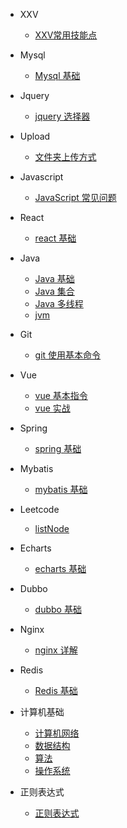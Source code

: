 <!--
 * @Description  :
 * @Author       : kangzhiwei
 * @Date         : 2020-12-15 10:19:18
 * @LastEditors  : kangzhiwei
 * @LastEditTime : 2020-12-15 10:24:57
-->

- XXV

  - [XXV常用技能点](./docs/00、xxv/01、xxv.md)

- Mysql

  - [Mysql 基础](./docs/01、mysql/01、mysql的基本命令.md)

- Jquery

  - [jquery 选择器](./docs/02、jquery/jquery.md)

- Upload

  - [文件夹上传方式](./docs/03、upload/文件夹上传.md)

- Javascript

  - [JavaScript 常见问题](./docs/04、javascript/JavaScript中的一些避免的问题.md)

- React

  - [react 基础](./docs/05、react/react.js基础.md)

- Java

  - [Java 基础](./docs/06、java/b-1面试题总结-Java基础.md)
  - [Java 集合](./docs/06、java/b-2Java集合.md)
  - [Java 多线程](./docs/06、java/b-3Java多线程.md)
  - [jvm](./docs/06、java/b-4jvm.md)

- Git

  - [git 使用基本命令](./docs/07、git/git使用基本命令.md)

- Vue

  - [vue 基本指令](./docs/08、vue/vue.md)
  - [vue 实战](./docs/08、vue/VueLearnNotes-master/README.md)

- Spring

  - [spring 基础](./docs/09、spring/spring.md)

- Mybatis

  - [mybatis 基础](./docs/10、mybatis/mybatis.md)

- Leetcode

  - [listNode](./docs/11、leetcode/listNode.md)

- Echarts

  - [echarts 基础](./docs/12、echarts/echarts.md)

- Dubbo

  - [dubbo 基础](./docs/13、dubbo/dubbo.md)

- Nginx

  - [nginx 详解](./docs/18、nginx/nginx详解.md)

- Redis

  - [Redis 基础](./docs/17、redis/redis.md)

- 计算机基础

  - [计算机网络](./docs/16、计算机基础/c-1计算机网络.md)
  - [数据结构](./docs/16、计算机基础/c-2数据结构.md)
  - [算法](./docs/16、计算机基础/c-3算法.md)
  - [操作系统](./docs/16、计算机基础/c-4操作系统.md)

- 正则表达式

  - [正则表达式](./docs/14、正则表达式/正则表达式.md)
